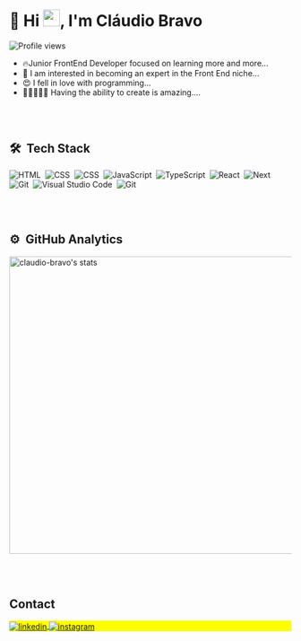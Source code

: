 <!-- <img align="right" height="590em" src="https://raw.githubusercontent.com/gist/claudio-bravo/4ddcf623f672afa1a34f3fda7096b77c/raw/43c5359ac3c4225927c05f12765440d2641fb6ae/Avatar.svg"/> -->
<h1 align="left">👋 Hi <img src="https://raw.githubusercontent.com/kaueMarques/kaueMarques/master/hi.gif" height="30px">, I'm Cláudio Bravo</h1>
<p align="left"> <img src="https://komarev.com/ghpvc/?username=claudio-bravo&color=yellow" alt="Profile views" /> </p>


- 🔥Junior FrontEnd Developer focused on learning more and more...
- 👀 I am interested in becoming an expert in the Front End niche...
- 😍 I fell in love with programming...
- 💞️👩🏾‍💻🌱 Having the ability to create is amazing....


<br><br>

## 🛠 &nbsp;Tech Stack

![HTML](https://img.shields.io/badge/-HTML-05122A?style=flat&logo=HTML5)&nbsp;
![CSS](https://img.shields.io/badge/-CSS-05122A?style=flat&logo=CSS3&logoColor=1572B6)&nbsp;
![CSS](https://img.shields.io/badge/-sass-05122A?style=flat&logo=sass)&nbsp;
![JavaScript](https://img.shields.io/badge/-JavaScript-05122A?style=flat&logo=javascript)&nbsp;
![TypeScript](https://img.shields.io/badge/-TypeScript-05122A?style=flat&logo=typescript)&nbsp;
![React](https://img.shields.io/badge/-React-05122A?style=flat&logo=react)&nbsp;
![Next](https://img.shields.io/badge/-Next-05122A?style=flat&logo=next)&nbsp;
![Git](https://img.shields.io/badge/-Git-05122A?style=flat&logo=git)&nbsp;
![Visual Studio Code](https://img.shields.io/badge/-Visual%20Studio%20Code-05122A?style=flat&logo=visual-studio-code&logoColor=007ACC)&nbsp;
![Git](https://img.shields.io/badge/-...-05122A?style=flat&logo)&nbsp;


<br><br>

## ⚙️ &nbsp;GitHub Analytics

<p align="left">
<img width="530em" src="https://github-readme-stats.vercel.app/api?username=claudio-bravo&show_icons=true&theme=vision-friendly-dark" alt="claudio-bravo's stats"/>
</p>

<br><br>

## Contact

<p align="left" style="background:yellow">
<a href="http://linkedin.com/in/claudiobravoluis" target="_blank">
  <img align="center" src="https://img.shields.io/badge/-claudiobravoluis-05122A?style=flat&logo=linkedin" alt="linkedin"/>
</a>
<a href="https://instagram.com/claudiobravo517" target="_blank">
 <img align="center" src="https://img.shields.io/badge/-claudiobravo517-05122A?style=flat&logo=instagram" alt="instagram"/>
  
<!--   <a href="https://dev.to/claudiobravo" target="_blank">
 <img align="center" src="https://img.shields.io/badge/-claudiobravo-05122A?style=flat&logo=dev.to" alt="dev.to"/> -->
</a>
</p>

<!---
claudio-bravo/claudio-bravo is a ✨ special ✨ repository because its `README.md` (this file) appears on your GitHub profile.
You can click the Preview link to take a look at your changes.
--->
